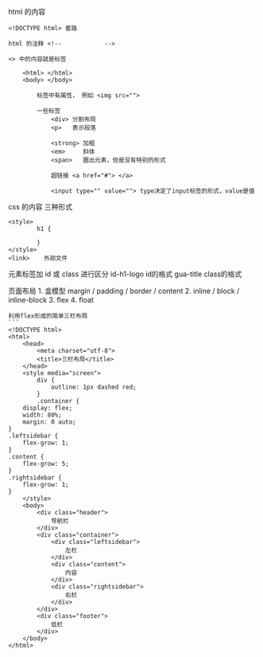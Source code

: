 html 的内容

```
<!DOCTYPE html> 套路

html 的注释 <!--            -->

<> 中的内容就是标签

    <html> </html>
    <body> </body>

        标签中有属性， 例如 <img src="">

        一些标签
            <div> 分割布局
            <p>   表示段落

            <strong> 加粗
            <em>     斜体
            <span>   圈出元素，但是没有特别的形式

            超链接 <a href="#"> </a>

            <input type="" value=""> type决定了input标签的形式，value是值
```

css 的内容 三种形式

    <style>
            h1 {

            }
    </style>
    <link>    外部文件

元素标签加 id 或 class 进行区分
    id-h1-logo  id的格式
    gua-title   class的格式

页面布局
    1. 盒模型  margin / padding / border / content
    2. inline / block / inline-block
    3. flex
    4. float

    利用flex形成的简单三栏布局
    ```
    <!DOCTYPE html>
    <html>
        <head>
            <meta charset="utf-8">
            <title>三栏布局</title>
        </head>
        <style media="screen">
            div {
                outline: 1px dashed red;
            }
            .container {
        display: flex;
        width: 80%;
        margin: 0 auto;
    }
    .leftsidebar {
        flex-grow: 1;
    }
    .content {
        flex-grow: 5;
    }
    .rightsidebar {
        flex-grow: 1;
    }
        </style>
        <body>
            <div class="header">
                导航栏
            </div>
            <div class="container">
                <div class="leftsidebar">
                    左栏
                </div>
                <div class="content">
                    内容
                </div>
                <div class="rightsidebar">
                    右栏
                </div>
            </div>
            <div class="footer">
                低栏
            </div>
        </body>
    </html>
```
